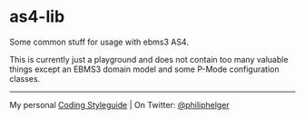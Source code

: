 # as4-lib
Some common stuff for usage with ebms3 AS4.

This is currently just a playground and does not contain too many valuable things except an EBMS3 domain model and some P-Mode configuration classes.


---

My personal [Coding Styleguide](https://github.com/phax/meta/blob/master/CodeingStyleguide.md) |
On Twitter: <a href="https://twitter.com/philiphelger">@philiphelger</a>
